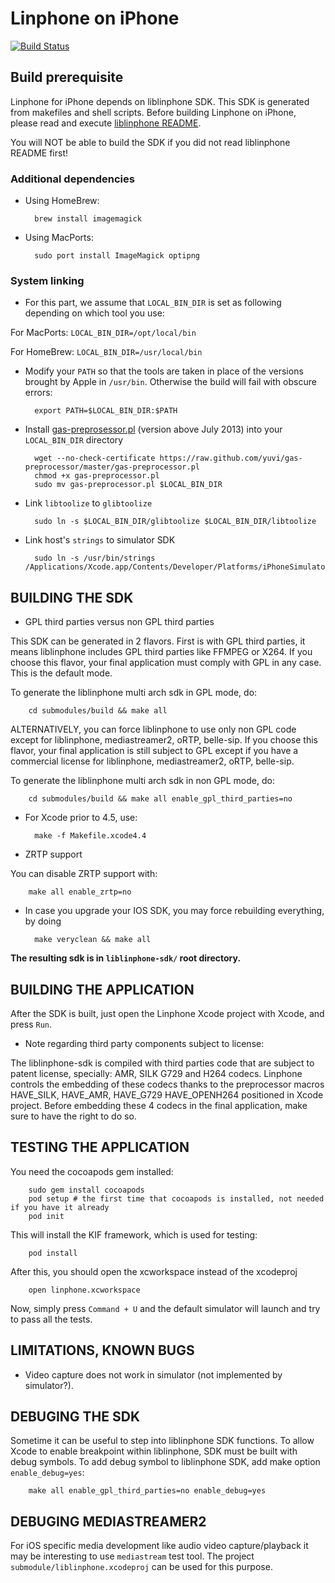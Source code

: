# Linphone on iPhone

[![Build Status](https://travis-ci.org/Gui13/linphone-iphone.svg?branch=kif)](https://travis-ci.org/Gui13/linphone-iphone)

## Build prerequisite

Linphone for iPhone depends on liblinphone SDK. This SDK is generated from makefiles and shell scripts. Before building Linphone on iPhone, please read and execute [liblinphone README](submodule/linphone/README.macos.md).

You will NOT be able to build the SDK if you did not read liblinphone README first!

### Additional dependencies

* Using HomeBrew:

        brew install imagemagick

* Using MacPorts:

        sudo port install ImageMagick optipng

### System linking

* For this part, we assume that `LOCAL_BIN_DIR` is set as following depending on which tool you use:

 For MacPorts: `LOCAL_BIN_DIR=/opt/local/bin`

 For HomeBrew: `LOCAL_BIN_DIR=/usr/local/bin`

* Modify your `PATH` so that the tools are taken in place of the versions brought by Apple in `/usr/bin`. Otherwise the build will fail with obscure errors:

        export PATH=$LOCAL_BIN_DIR:$PATH

* Install [gas-preprosessor.pl](http://github.com/yuvi/gas-preprocessor/) (version above July 2013) into your `LOCAL_BIN_DIR` directory

        wget --no-check-certificate https://raw.github.com/yuvi/gas-preprocessor/master/gas-preprocessor.pl
        chmod +x gas-preprocessor.pl
        sudo mv gas-preprocessor.pl $LOCAL_BIN_DIR

* Link `libtoolize` to `glibtoolize`

        sudo ln -s $LOCAL_BIN_DIR/glibtoolize $LOCAL_BIN_DIR/libtoolize

* Link host's `strings` to simulator SDK

        sudo ln -s /usr/bin/strings /Applications/Xcode.app/Contents/Developer/Platforms/iPhoneSimulator.platform/Developer/usr/bin/strings


## BUILDING THE SDK

* GPL third parties versus non GPL third parties

 This SDK can be generated in 2 flavors. First is with GPL third parties, it means liblinphone includes GPL third parties like FFMPEG or X264.
 If you choose this flavor, your final application must comply with GPL in any case. This is the default mode.

 To generate the liblinphone multi arch sdk in GPL mode, do:

        cd submodules/build && make all

 ALTERNATIVELY, you can force liblinphone to use only non GPL code except for liblinphone, mediastreamer2, oRTP, belle-sip.
 If you choose this flavor, your final application  is still subject to GPL except if you have a commercial license for liblinphone, mediastreamer2, oRTP, belle-sip.

 To generate the liblinphone multi arch sdk in non GPL mode, do:

        cd submodules/build && make all enable_gpl_third_parties=no

* For Xcode prior to 4.5, use:

        make -f Makefile.xcode4.4

* ZRTP support

 You can disable ZRTP support with:

        make all enable_zrtp=no

* In case you upgrade your IOS SDK, you may force rebuilding everything, by doing

        make veryclean && make all

**The resulting sdk is in `liblinphone-sdk/` root directory.**

## BUILDING THE APPLICATION

After the SDK is built, just open the Linphone Xcode project with Xcode, and press `Run`.

* Note regarding third party components subject to license:

 The liblinphone-sdk is compiled with third parties code that are subject to patent license, specially: AMR, SILK G729 and H264 codecs.
 Linphone controls the embedding of these codecs thanks to the preprocessor macros HAVE_SILK, HAVE_AMR, HAVE_G729 HAVE_OPENH264 positioned in Xcode project.
 Before embedding these 4 codecs in the final application, make sure to have the right to do so.

## TESTING THE APPLICATION

You need the cocoapods gem installed:

        sudo gem install cocoapods
        pod setup # the first time that cocoapods is installed, not needed if you have it already
        pod init

This will install the KIF framework, which is used for testing:

        pod install

After this, you should open the xcworkspace instead of the xcodeproj

        open linphone.xcworkspace

Now, simply press `Command + U` and the default simulator will launch and try to pass all the tests.


## LIMITATIONS, KNOWN BUGS

* Video capture does not work in simulator (not implemented by simulator?).

## DEBUGING THE SDK

Sometime it can be useful to step into liblinphone SDK functions. To allow Xcode to enable breakpoint within liblinphone, SDK must be built with debug symbols.
To add debug symbol to liblinphone SDK, add make option `enable_debug=yes`:

        make all enable_gpl_third_parties=no enable_debug=yes

## DEBUGING MEDIASTREAMER2

For iOS specific media development like audio video capture/playback it may be interesting to use `mediastream` test tool.
The project `submodule/liblinphone.xcodeproj` can be used for this purpose.
